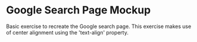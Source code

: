 # Google Search Page Mockup

Basic exercise to recreate the Google search page. This exercise makes use of center alignment using the 'text-align' property.
